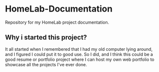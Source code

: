 # HomeLab-Documentation
Repository for my HomeLab project documentation.

## Why i started this project?
It all started when I remembered that I had my old computer lying around, and I figured I could put it to good use. So I did, and I think this could be a good resume or portfolio project where I can host my own web portfolio to showcase all the projects I've ever done.
